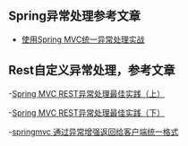 ## Spring异常处理参考文章

  - [使用Spring MVC统一异常处理实战](http://cgs1999.iteye.com/blog/1547197?page=3#comments)

## Rest自定义异常处理，参考文章
  -[Spring MVC REST异常处理最佳实践（上）](http://www.importnew.com/21278.html)
  
  -[Spring MVC REST异常处理最佳实践（下）](http://www.importnew.com/21280.html)
  
  -[springmvc 通过异常增强返回给客户端统一格式](https://www.cnblogs.com/nosqlcoco/p/5562107.html)
 
